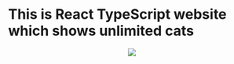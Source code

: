 # This is React TypeScript website which shows unlimited cats
 
 
<p align="center">
 <a href="#">
<img src="https://i.ibb.co/JrFMcJt/ReadME.png">
</a>
</p>

